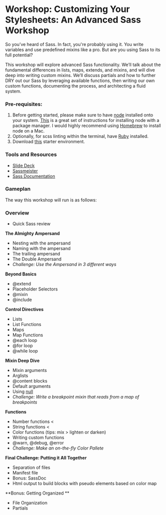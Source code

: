 # Workshop: Customizing Your Stylesheets: An Advanced Sass Workshop

So you’ve heard of Sass. In fact, you're probably using it. You write variables and use predefined mixins like a pro. But are you using Sass to its full potential?

This workshop will explore advanced Sass functionality. We’ll talk about the fundamental differences in lists, maps, extends, and mixins, and will dive deep into writing custom mixins. We’ll discuss partials and how to further DRY out our Sass by leveraging available functions, then writing our own custom functions, documenting the process, and architecting a fluid system.

### Pre-requisites:

  1. Before getting started, please make sure to have [node](https://nodejs.org/download/) installed onto your system. [This](https://github.com/joyent/node/wiki/Installing-Node.js-via-package-manager#osx) is a great set of instructions for installing node with a package manager. I would highly recommend using [Homebrew](http://brew.sh) to install node on a Mac.
  2. Optionally, for scss linting within the terminal, have [Ruby](https://www.ruby-lang.org/en/documentation/installation/) installed.
  3. Download [this](https://github.com/una/gulp-starter-env) starter environment.

### Tools and Resources

- [Slide Deck](http://una.github.io/adv-sass-workshop/slides/)
- [Sassmeister](http://sassmeister.com/)
- [Sass Documentation](http://sass-lang.com/documentation/file.SASS_REFERENCE.html)

### Gameplan

The way this workshop will run is as follows:

### Overview
  - Quick Sass review

**The Almighty Ampersand**

  - Nesting with the ampersand
  - Naming with the ampersand
  - The trailing ampersand
  - The Double Ampersand
  - *Challenge: Use the Ampersand in 3 different ways*

**Beyond Basics**

  - @extend
  - Placeholder Selectors
  - @mixin
  - @include

**Control Directives**

  - Lists
  - List Functions
  - Maps
  - Map Functions
  - @each loop
  - @for loop
  - @while loop

**Mixin Deep Dive**

  - Mixin arguments
  - Arglists
  - @content blocks
  - Default arguments
  - Using [null](http://blog.teamtreehouse.com/smarter-sass-mixins-null)
  - *Challenge: Write a breakpoint mixin that reads from a map of breakpoints*

**Functions**

  - Number functions <
  - String functions <
  - Color functions (tips: mix > lighten or darken)
  - Writing custom functions
  - @warn, @debug, @error
  - *Challenge: Make an on-the-fly Color Pallete*

**Final Challenge: Putting it All Together**

  - Separation of files
  - Manifest file
  - Bonus: SassDoc
  - Html output to build blocks with pseudo elements based on color map

**Bonus: Getting Organized **
  - File Organization
  - Partials